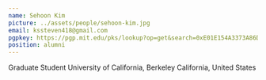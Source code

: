 ```yaml
---
name: Sehoon Kim
picture: ../assets/people/sehoon-kim.jpg
email: kssteven418@gmail.com
pgpkey: https://pgp.mit.edu/pks/lookup?op=get&search=0xE01E154A3373A86D
position: alumni
---
```

Graduate Student
University of California, Berkeley
California, United States
